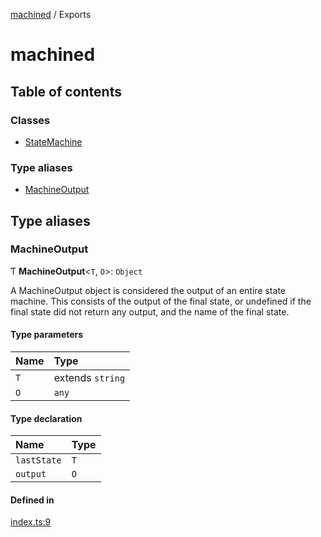 [machined](README.md) / Exports

# machined

## Table of contents

### Classes

- [StateMachine](classes/StateMachine.md)

### Type aliases

- [MachineOutput](modules.md#machineoutput)

## Type aliases

### MachineOutput

Ƭ **MachineOutput**<`T`, `O`\>: `Object`

A MachineOutput object is considered the output of an entire state machine.
This consists of the output of the final state, or undefined if the final state
did not return any output, and the name of the final state.

#### Type parameters

| Name | Type |
| :------ | :------ |
| `T` | extends `string` |
| `O` | `any` |

#### Type declaration

| Name | Type |
| :------ | :------ |
| `lastState` | `T` |
| `output` | `O` |

#### Defined in

[index.ts:9](https://github.com/ChristianMarchetta/machined/blob/18b4459/src/index.ts#L9)
